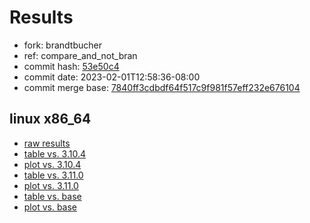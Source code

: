 # Results

- fork: brandtbucher
- ref: compare_and_not_bran
- commit hash: [53e50c4](https://github.com/brandtbucher/cpython/commit/53e50c4)
- commit date: 2023-02-01T12:58:36-08:00
- commit merge base: [7840ff3cdbdf64f517c9f981f57eff232e676104](https://github.com/brandtbucher/cpython/commit/7840ff3cdbdf64f517c9f981f57eff232e676104)

## linux x86_64

- [raw results](bm-20230201-linux-x86_64-brandtbucher-compare_and_not_bran-3.12.0a4%2B-53e50c4.json)
- [table vs. 3.10.4](bm-20230201-linux-x86_64-brandtbucher-compare_and_not_bran-3.12.0a4%2B-53e50c4-vs-3.10.4.md)
- [plot vs. 3.10.4](bm-20230201-linux-x86_64-brandtbucher-compare_and_not_bran-3.12.0a4%2B-53e50c4-vs-3.10.4.png)
- [table vs. 3.11.0](bm-20230201-linux-x86_64-brandtbucher-compare_and_not_bran-3.12.0a4%2B-53e50c4-vs-3.11.0.md)
- [plot vs. 3.11.0](bm-20230201-linux-x86_64-brandtbucher-compare_and_not_bran-3.12.0a4%2B-53e50c4-vs-3.11.0.png)
- [table vs. base](bm-20230201-linux-x86_64-brandtbucher-compare_and_not_bran-3.12.0a4%2B-53e50c4-vs-base.md)
- [plot vs. base](bm-20230201-linux-x86_64-brandtbucher-compare_and_not_bran-3.12.0a4%2B-53e50c4-vs-base.png)

